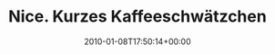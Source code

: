 ---
retweeted: false
source: <a href="http://twitter.com" rel="nofollow">Twitter Web Client</a>
entities:
  hashtags: []
  symbols: []
  user_mentions:
  - name: RŌBÆRT
    screen_name: fnordfish
    indices:
    - '39'
    - '49'
    id_str: '14513358'
    id: '14513358'
  urls: []
display_text_range:
- '0'
- '68'
favorite_count: '0'
id_str: '7526603345'
truncated: false
retweet_count: '0'
id: '7526603345'
created_at: Fri Jan 08 17:50:14 +0000 2010
favorited: false
full_text: Nice. Kurzes Kaffeeschwätzchen mit dem [@fnordfish](https://twitter.com/fnordfish)
  gehabt. Welt/Dorf.
lang: de
tags:
- pesos:twitter
date: '2010-01-08T17:50:14+00:00'
src: https://twitter.com/bascht/status/7526603345
original_url: https://twitter.com/bascht/status/7526603345
type: twitter_tweet
text: Nice. Kurzes Kaffeeschwätzchen mit dem [@fnordfish](https://twitter.com/fnordfish)
  gehabt. Welt/Dorf.
title: 'Nice. Kurzes Kaffeeschwätzchen '

---